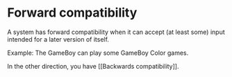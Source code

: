 # Forward compatibility

A system has forward compatibility when it can accept (at least some) input intended for a later version of itself.

Example: The GameBoy can play some GameBoy Color games.

In the other direction, you have [[Backwards compatibility]].
